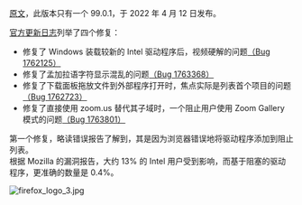 [原文](https://www.ghacks.net/2022/04/12/firefox-99-0-1-maintenance-update-released/)，此版本只有一个 99.0.1，于 2022 年 4 月 12 日发布。

[官方更新日志](https://www.mozilla.org/en-US/firefox/99.0.1/releasenotes/)列举了四个修复：

+ 修复了 Windows 装载较新的 Intel 驱动程序后，视频硬解的问题[（Bug 1762125）](https://bugzilla.mozilla.org/show_bug.cgi?id=1762125)
+ 修复了孟加拉语字符显示混乱的问题[（Bug 1763368）](https://bugzilla.mozilla.org/show_bug.cgi?id=1763368)
+ 修复了下载面板拖放文件到外部程序打开时，焦点实际是列表首个项目的问题[（Bug 1762723）](https://bugzilla.mozilla.org/show_bug.cgi?id=1762723)
+ 修复了直接使用 zoom.us 替代其子域时，一个阻止用户使用 Zoom Gallery 模式的问题[（Bug 1763801）](https://bugzilla.mozilla.org/show_bug.cgi?id=1763801)

第一个修复，略读错误报告了解到，其是因为浏览器错误地将驱动程序添加到阻止列表。  
根据 Mozilla 的漏洞报告，大约 13% 的 Intel 用户受到影响，而基于阻塞的驱动程序，更准确的数量是 0.4%。

![firefox_logo_3.jpg](https://s2.loli.net/2022/05/02/s4pUX1SYOwmCz6A.jpg)